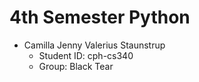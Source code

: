 # 4th Semester Python
* Camilla Jenny Valerius Staunstrup
  * Student ID: cph-cs340
  * Group: Black Tear
